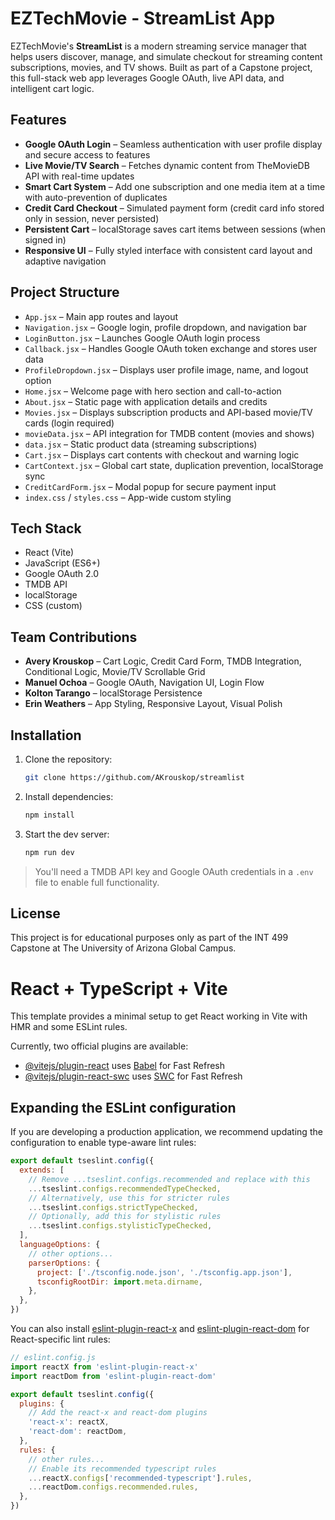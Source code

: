 # EZTechMovie - StreamList App

EZTechMovie's **StreamList** is a modern streaming service manager that helps users discover, manage, and simulate checkout for streaming content subscriptions, movies, and TV shows. Built as part of a Capstone project, this full-stack web app leverages Google OAuth, live API data, and intelligent cart logic.

## Features

- **Google OAuth Login** – Seamless authentication with user profile display and secure access to features
- **Live Movie/TV Search** – Fetches dynamic content from TheMovieDB API with real-time updates
- **Smart Cart System** – Add one subscription and one media item at a time with auto-prevention of duplicates
- **Credit Card Checkout** – Simulated payment form (credit card info stored only in session, never persisted)
- **Persistent Cart** – localStorage saves cart items between sessions (when signed in)
- **Responsive UI** – Fully styled interface with consistent card layout and adaptive navigation

## Project Structure


- `App.jsx` – Main app routes and layout
- `Navigation.jsx` – Google login, profile dropdown, and navigation bar
- `LoginButton.jsx` – Launches Google OAuth login process
- `Callback.jsx` – Handles Google OAuth token exchange and stores user data
- `ProfileDropdown.jsx` – Displays user profile image, name, and logout option
- `Home.jsx` – Welcome page with hero section and call-to-action
- `About.jsx` – Static page with application details and credits
- `Movies.jsx` – Displays subscription products and API-based movie/TV cards (login required)
- `movieData.jsx` – API integration for TMDB content (movies and shows)
- `data.jsx` – Static product data (streaming subscriptions)
- `Cart.jsx` – Displays cart contents with checkout and warning logic
- `CartContext.jsx` – Global cart state, duplication prevention, localStorage sync
- `CreditCardForm.jsx` – Modal popup for secure payment input
- `index.css` / `styles.css` – App-wide custom styling

## Tech Stack
- React (Vite)
- JavaScript (ES6+)
- Google OAuth 2.0
- TMDB API
- localStorage
- CSS (custom)

## Team Contributions
- **Avery Krouskop** – Cart Logic, Credit Card Form, TMDB Integration, Conditional Logic, Movie/TV Scrollable Grid
- **Manuel Ochoa** – Google OAuth, Navigation UI, Login Flow
- **Kolton Tarango** – localStorage Persistence 
- **Erin Weathers** – App Styling, Responsive Layout, Visual Polish

## Installation
1. Clone the repository:
   ```bash
   git clone https://github.com/AKrouskop/streamlist
   ```
2. Install dependencies:
   ```bash
   npm install
   ```
3. Start the dev server:
   ```bash
   npm run dev
   ```

> You'll need a TMDB API key and Google OAuth credentials in a `.env` file to enable full functionality.

## License
This project is for educational purposes only as part of the INT 499 Capstone at The University of Arizona Global Campus.

# React + TypeScript + Vite

This template provides a minimal setup to get React working in Vite with HMR and some ESLint rules.

Currently, two official plugins are available:

- [@vitejs/plugin-react](https://github.com/vitejs/vite-plugin-react/blob/main/packages/plugin-react) uses [Babel](https://babeljs.io/) for Fast Refresh
- [@vitejs/plugin-react-swc](https://github.com/vitejs/vite-plugin-react/blob/main/packages/plugin-react-swc) uses [SWC](https://swc.rs/) for Fast Refresh

## Expanding the ESLint configuration

If you are developing a production application, we recommend updating the configuration to enable type-aware lint rules:

```js
export default tseslint.config({
  extends: [
    // Remove ...tseslint.configs.recommended and replace with this
    ...tseslint.configs.recommendedTypeChecked,
    // Alternatively, use this for stricter rules
    ...tseslint.configs.strictTypeChecked,
    // Optionally, add this for stylistic rules
    ...tseslint.configs.stylisticTypeChecked,
  ],
  languageOptions: {
    // other options...
    parserOptions: {
      project: ['./tsconfig.node.json', './tsconfig.app.json'],
      tsconfigRootDir: import.meta.dirname,
    },
  },
})
```

You can also install [eslint-plugin-react-x](https://github.com/Rel1cx/eslint-react/tree/main/packages/plugins/eslint-plugin-react-x) and [eslint-plugin-react-dom](https://github.com/Rel1cx/eslint-react/tree/main/packages/plugins/eslint-plugin-react-dom) for React-specific lint rules:

```js
// eslint.config.js
import reactX from 'eslint-plugin-react-x'
import reactDom from 'eslint-plugin-react-dom'

export default tseslint.config({
  plugins: {
    // Add the react-x and react-dom plugins
    'react-x': reactX,
    'react-dom': reactDom,
  },
  rules: {
    // other rules...
    // Enable its recommended typescript rules
    ...reactX.configs['recommended-typescript'].rules,
    ...reactDom.configs.recommended.rules,
  },
})
```
